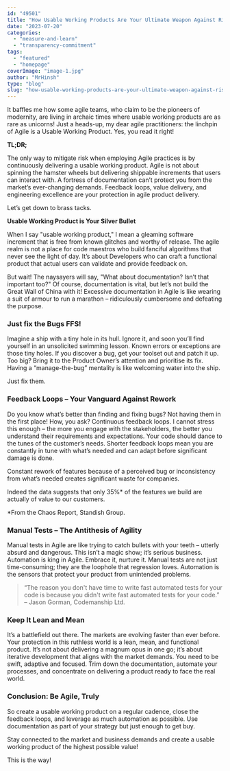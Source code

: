 ```yaml
---
id: "49501"
title: "How Usable Working Products Are Your Ultimate Weapon Against Risks"
date: "2023-07-20"
categories: 
  - "measure-and-learn"
  - "transparency-commitment"
tags: 
  - "featured"
  - "homepage"
coverImage: "image-1.jpg"
author: "MrHinsh"
type: "blog"
slug: "how-usable-working-products-are-your-ultimate-weapon-against-risks"
---
```


It baffles me how some agile teams, who claim to be the pioneers of modernity, are living in archaic times where usable working products are as rare as unicorns! Just a heads-up, my dear agile practitioners: the linchpin of Agile is a Usable Working Product. Yes, you read it right!

**TL;DR;**

The only way to mitigate risk when employing Agile practices is by continuously delivering a usable working product. Agile is not about spinning the hamster wheels but delivering shippable increments that users can interact with. A fortress of documentation can’t protect you from the market’s ever-changing demands. Feedback loops, value delivery, and engineering excellence are your protection in agile product delivery.

Let’s get down to brass tacks.

**Usable Working Product is Your Silver Bullet**

When I say "usable working product," I mean a gleaming software increment that is free from known glitches and worthy of release. The agile realm is not a place for code maestros who build fanciful algorithms that never see the light of day. It’s about Developers who can craft a functional product that actual users can validate and provide feedback on.

But wait! The naysayers will say, "What about documentation? Isn’t that important too?" Of course, documentation is vital, but let’s not build the Great Wall of China with it! Excessive documentation in Agile is like wearing a suit of armour to run a marathon – ridiculously cumbersome and defeating the purpose.

### **Just fix the Bugs FFS!**

Imagine a ship with a tiny hole in its hull. Ignore it, and soon you’ll find yourself in an unsolicited swimming lesson. Known errors or exceptions are those tiny holes. If you discover a bug, get your toolset out and patch it up. Too big? Bring it to the Product Owner’s attention and prioritise its fix. Having a “manage-the-bug” mentality is like welcoming water into the ship.

Just fix them.

### **Feedback Loops – Your Vanguard Against Rework**

Do you know what’s better than finding and fixing bugs? Not having them in the first place! How, you ask? Continuous feedback loops. I cannot stress this enough – the more you engage with the stakeholders, the better you understand their requirements and expectations. Your code should dance to the tunes of the customer’s needs. Shorter feedback loops mean you are constantly in tune with what’s needed and can adapt before significant damage is done.

Constant rework of features because of a perceived bug or inconsistency from what’s needed creates significant waste for companies.

Indeed the data suggests that only 35%\* of the features we build are actually of value to our customers.

\*From the Chaos Report, Standish Group.

### **Manual Tests – The Antithesis of Agility**

Manual tests in Agile are like trying to catch bullets with your teeth – utterly absurd and dangerous. This isn’t a magic show; it’s serious business. Automation is king in Agile. Embrace it, nurture it. Manual tests are not just time-consuming; they are the loophole that regression loves. Automation is the sensors that protect your product from unintended problems.

> “The reason you don't have time to write fast automated tests for your code is because you didn't write fast automated tests for your code.” – Jason Gorman, Codemanship Ltd.

### **Keep It Lean and Mean**

It’s a battlefield out there. The markets are evolving faster than ever before. Your protection in this ruthless world is a lean, mean, and functional product. It’s not about delivering a magnum opus in one go; it’s about iterative development that aligns with the market demands. You need to be swift, adaptive and focused. Trim down the documentation, automate your processes, and concentrate on delivering a product ready to face the real world.

### **Conclusion: Be Agile, Truly**

So create a usable working product on a regular cadence, close the feedback loops, and leverage as much automation as possible. Use documentation as part of your strategy but just enough to get buy.

Stay connected to the market and business demands and create a usable working product of the highest possible value!

This is the way!






